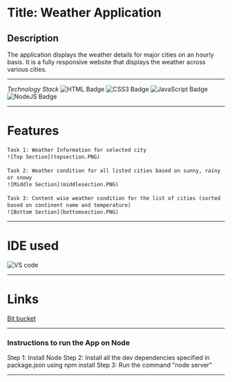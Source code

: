 # Title: Weather Application
## Description
 The application displays the weather details for major cities on an hourly basis. It is a fully responsive website that displays the weather across various cities.

 ***

_Technology Stack_
![HTML Badge](https://img.shields.io/badge/HTML-239120?style=for-the-badge&logo=html5&logoColor=white)
![CSS3 Badge](https://img.shields.io/badge/CSS3-1572B6?style=for-the-badge&logo=css3&logoColor=white)
![JavaScript Badge](https://img.shields.io/badge/JavaScript-F7DF1E?style=for-the-badge&logo=javascript&logoColor=black)
![NodeJS Badge](https://img.shields.io/badge/Node.js-43853D?style=for-the-badge&logo=node.js&logoColor=white)

 ***

# Features
    Task 1: Weather Information for selected city
    ![Top Section](topsection.PNG)

    Task 2: Weather condition for all listed cities based on sunny, rainy or snowy
    ![Middle Section](middlesection.PNG)

    Task 3: Content wise weather condition for the list of cities (sorted based on continent name and temperature)
    ![Bottom Section](bottomsection.PNG)

 ***

# IDE used
![VS code](https://img.shields.io/badge/Visual_Studio-5C2D91?style=for-the-badge&logo=visual%20studio&logoColor=white)

 ***

# Links
[Bit bucket](https://bitbucket.org/reenasajad/reena_webtips_assignments/src/master/)

***
### Instructions to run the App on Node
Step 1: Install Node
Step 2: Install all the dev dependencies specified in package.json using npm install
Step 3: Run the command "node server"

***





